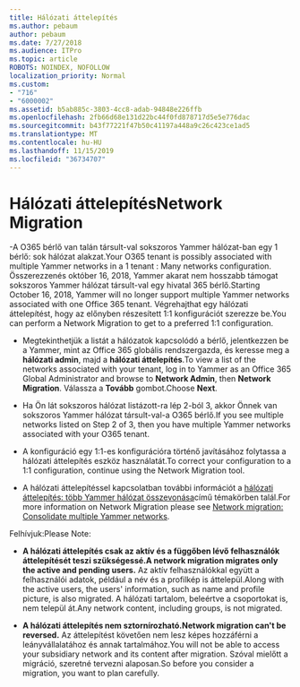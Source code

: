 ```yaml
---
title: Hálózati áttelepítés
ms.author: pebaum
author: pebaum
ms.date: 7/27/2018
ms.audience: ITPro
ms.topic: article
ROBOTS: NOINDEX, NOFOLLOW
localization_priority: Normal
ms.custom:
- "716"
- "6000002"
ms.assetid: b5ab885c-3803-4cc8-adab-94848e226ffb
ms.openlocfilehash: 2fb66d68e131d22bc44f0fd878717d5e5e776dac
ms.sourcegitcommit: b43f77221f47b50c41197a448a9c26c423ce1ad5
ms.translationtype: MT
ms.contentlocale: hu-HU
ms.lasthandoff: 11/15/2019
ms.locfileid: "36734707"
---
```

# <a name="network-migration"></a><span data-ttu-id="e76e0-102">Hálózati áttelepítés</span><span class="sxs-lookup"><span data-stu-id="e76e0-102">Network Migration</span></span>

<span data-ttu-id="e76e0-103">-A O365 bérlő van talán társult-val sokszoros Yammer hálózat-ban egy 1 bérlő: sok hálózat alakzat.</span><span class="sxs-lookup"><span data-stu-id="e76e0-103">Your O365 tenant is possibly associated with multiple Yammer networks in a 1 tenant : Many networks configuration.</span></span> <span data-ttu-id="e76e0-104">Összerezzenés október 16, 2018, Yammer akarat nem hosszabb támogat sokszoros Yammer hálózat társult-val egy hivatal 365 bérlő.</span><span class="sxs-lookup"><span data-stu-id="e76e0-104">Starting October 16, 2018, Yammer will no longer support multiple Yammer networks associated with one Office 365 tenant.</span></span> <span data-ttu-id="e76e0-105">Végrehajthat egy hálózati áttelepítést, hogy az előnyben részesített 1:1 konfigurációt szerezze be.</span><span class="sxs-lookup"><span data-stu-id="e76e0-105">You can perform a Network Migration to get to a preferred 1:1 configuration.</span></span>
  
- <span data-ttu-id="e76e0-106">Megtekinthetjük a listát a hálózatok kapcsolódó a bérlő, jelentkezzen be a Yammer, mint az Office 365 globális rendszergazda, és keresse meg a **hálózati admin**, majd a **hálózati áttelepítés**.</span><span class="sxs-lookup"><span data-stu-id="e76e0-106">To view a list of the networks associated with your tenant, log in to Yammer as an Office 365 Global Administrator and browse to **Network Admin**, then **Network Migration**.</span></span> <span data-ttu-id="e76e0-107">Válassza a **Tovább** gombot.</span><span class="sxs-lookup"><span data-stu-id="e76e0-107">Choose **Next**.</span></span>

- <span data-ttu-id="e76e0-108">Ha Ön lát sokszoros hálózat listázott-ra lép 2-ból 3, akkor Önnek van sokszoros Yammer hálózat társult-val-a O365 bérlő.</span><span class="sxs-lookup"><span data-stu-id="e76e0-108">If you see multiple networks listed on Step 2 of 3, then you have multiple Yammer networks associated with your O365 tenant.</span></span>

- <span data-ttu-id="e76e0-109">A konfiguráció egy 1:1-es konfigurációra történő javításához folytassa a hálózati áttelepítés eszköz használatát.</span><span class="sxs-lookup"><span data-stu-id="e76e0-109">To correct your configuration to a 1:1 configuration, continue using the Network Migration tool.</span></span>

- <span data-ttu-id="e76e0-110">A hálózati áttelepítéssel kapcsolatban további információt a [hálózati áttelepítés: több Yammer hálózat összevonása](https://docs.microsoft.com/yammer/configure-your-yammer-network/consolidate-multiple-yammer-networks)című témakörben talál.</span><span class="sxs-lookup"><span data-stu-id="e76e0-110">For more information on Network Migration please see [Network migration: Consolidate multiple Yammer networks](https://docs.microsoft.com/yammer/configure-your-yammer-network/consolidate-multiple-yammer-networks).</span></span>

<span data-ttu-id="e76e0-111">Felhívjuk:</span><span class="sxs-lookup"><span data-stu-id="e76e0-111">Please Note:</span></span>
  
- <span data-ttu-id="e76e0-112">**A hálózati áttelepítés csak az aktív és a függőben lévő felhasználók áttelepítését teszi szükségessé.**</span><span class="sxs-lookup"><span data-stu-id="e76e0-112">**A network migration migrates only the active and pending users.**</span></span> <span data-ttu-id="e76e0-113">Az aktív felhasználókkal együtt a felhasználói adatok, például a név és a profilkép is áttelepül.</span><span class="sxs-lookup"><span data-stu-id="e76e0-113">Along with the active users, the users' information, such as name and profile picture, is also migrated.</span></span> <span data-ttu-id="e76e0-114">A hálózati tartalom, beleértve a csoportokat is, nem települ át.</span><span class="sxs-lookup"><span data-stu-id="e76e0-114">Any network content, including groups, is not migrated.</span></span>

- <span data-ttu-id="e76e0-115">**A hálózati áttelepítés nem sztornírozható.**</span><span class="sxs-lookup"><span data-stu-id="e76e0-115">**Network migration can't be reversed.**</span></span> <span data-ttu-id="e76e0-116">Az áttelepítést követően nem lesz képes hozzáférni a leányvállalatához és annak tartalmához.</span><span class="sxs-lookup"><span data-stu-id="e76e0-116">You will not be able to access your subsidiary network and its content after migration.</span></span> <span data-ttu-id="e76e0-117">Szóval mielőtt a migráció, szeretné tervezni alaposan.</span><span class="sxs-lookup"><span data-stu-id="e76e0-117">So before you consider a migration, you want to plan carefully.</span></span>
